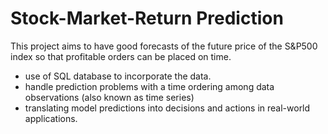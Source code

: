 # Stock-Market-Return Prediction
This project aims to have good forecasts of the future price of the S&P500 index so that profitable orders can be placed on time.

 * use of SQL database to incorporate the data.
 * handle prediction problems with a time ordering among data observations (also known as time series)
 * translating model predictions into decisions and actions in real-world applications.
